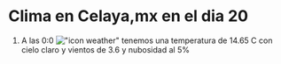 # Clima en Celaya,mx en el dia 20

1. A las 0:0 !["icon weather"](http://openweathermap.org/img/w/01n.png) tenemos una temperatura de 14.65 C con cielo claro y  vientos de 3.6 y nubosidad al 5%
